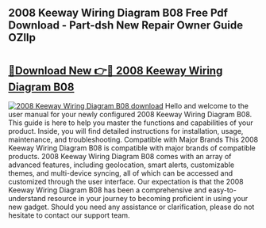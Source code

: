 ## 2008 Keeway Wiring Diagram B08 Free Pdf Download - Part-dsh New Repair Owner Guide OZlIp

# <h2><a href="http://dfoqflt.blite.top/?on=2008+Keeway+Wiring+Diagram+B08">🔗Download New 👉🔴 2008 Keeway Wiring Diagram B08</a></h2>

[![2008 Keeway Wiring Diagram B08 download](https://i.imgur.com/lujVjoI.png)](http://dfoqflt.blite.top/?on=2008+Keeway+Wiring+Diagram+B08)
Hello and welcome to the user manual for your newly configured 2008 Keeway Wiring Diagram B08. This guide is here to help you master the functions and capabilities of your product. Inside, you will find detailed instructions for installation, usage, maintenance, and troubleshooting. Compatible with Major Brands This 2008 Keeway Wiring Diagram B08 is compatible with major brands of compatible products. 2008 Keeway Wiring Diagram B08 comes with an array of advanced features, including geolocation, smart alerts, customizable themes, and multi-device syncing, all of which can be accessed and customized through the user interface. Our expectation is that the 2008 Keeway Wiring Diagram B08 has been a comprehensive and easy-to-understand resource in your journey to becoming proficient in using your new gadget. Should you need any assistance or clarification, please do not hesitate to contact our support team.
